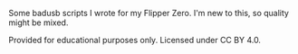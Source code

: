 Some badusb scripts I wrote for my Flipper Zero.
I'm new to this, so quality might be mixed.

Provided for educational purposes only.
Licensed under CC BY 4.0.